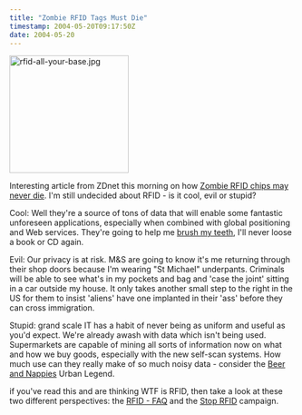 ```yaml
---
title: "Zombie RFID Tags Must Die"
timestamp: 2004-05-20T09:17:50Z
date: 2004-05-20
---
```


<img alt="rfid-all-your-base.jpg" src="http://blog.whatfettle.com/archives/rfid-all-your-base.jpg" width="210" height="207" border="0" />

Interesting article from ZDnet this morning on how <a href='http://zdnet.com.com/2100-1103_2-5214648.html?tag=zdaresources'>Zombie RFID chips may never die</a>.
I'm still undecided about RFID - is it cool, evil or stupid?

Cool: Well they're a source of tons of data that will enable some fantastic unforeseen applications, especially when combined with global positioning and Web services. They're going to help me <a href='http://www.newscientist.com/news/news.jsp?id=ns99994788'>brush my teeth</a>, I'll never loose a book or CD again.

Evil: Our privacy is at risk. M&amp;S are going to know it's me returning through their shop doors because I'm wearing "St Michael" underpants. Criminals will be able to see what's in my pockets and bag and 'case the joint' sitting in a car outside my house. It only takes another small step to the right in the US for them to insist 'aliens' have one implanted in their 'ass' before they can cross immigration.

Stupid: grand scale IT has a habit of never being as uniform and useful as you'd expect. We're already  awash with data which isn't being used. Supermarkets are capable of mining all sorts of information now on what and how we buy goods, especially with the new self-scan systems. How much use can they really make of so much noisy data - consider the <a href='http://web.onetel.com/~hibou/Beer%20and%20Nappies.html'>Beer and Nappies</a> Urban Legend.

if you've read this and are thinking WTF is RFID, then take a look at these two different perspectives: the <a href='http://www.rfidjournal.com/article/articleview/207'>RFID - FAQ</a> and the <a href='http://www.stoprfid.com/'>Stop RFID</a> campaign.
